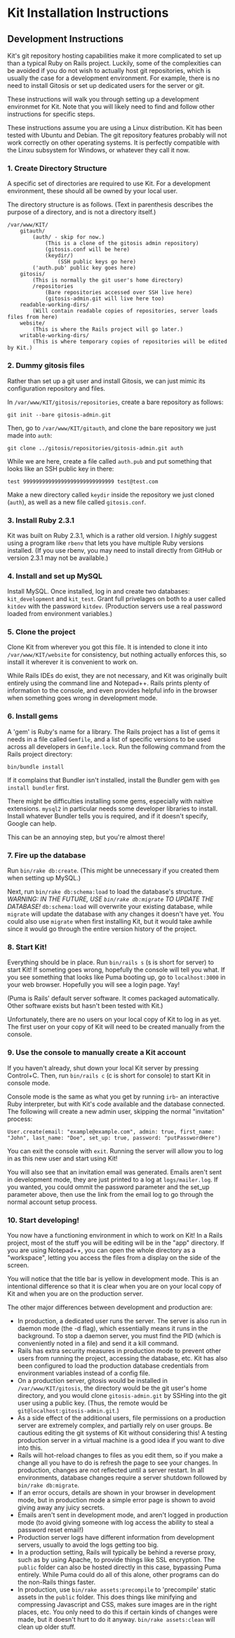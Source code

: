 # Kit Installation Instructions
## Development Instructions

Kit's git repository hosting capabilities make it more complicated to set up than a typical Ruby on Rails project. Luckily, some of the complexities can be avoided if you do not wish to actually host git repositories, which is usually the case for a development environment. For example, there is no need to install Gitosis or set up dedicated users for the server or git.

These instructions will walk you through setting up a development environmet for Kit. Note that you will likely need to find and follow other instructions for specific steps.

These instructions assume you are using a Linux distribution. Kit has been tested with Ubuntu and Debian. The git repository features probably will not work correctly on other operating systems. It is perfectly compatible with the Linxu subsystem for Windows, or whatever they call it now.

### 1. Create Directory Structure

A specific set of directories are required to use Kit. For a development environment, these should all be owned by your local user.

The directory structure is as follows. (Text in parenthesis describes the purpose of a directory, and is not a directory itself.)

```
/var/www/KIT/
	gitauth/
		(auth/ - skip for now.)
			(This is a clone of the gitosis admin repository)
			(gitosis.conf will be here)
			(keydir/)
				(SSH public keys go here)
		('auth.pub' public key goes here)
	gitosis/
		(This is normally the git user's home directory)
		/repositories
			(Bare repositories accessed over SSH live here)
			(gitosis-admin.git will live here too)
	readable-working-dirs/
		(Will contain readable copies of repositories, server loads files from here)
	website/
		(This is where the Rails project will go later.)
	writable-working-dirs/
		(This is where temporary copies of repositories will be edited by Kit.)

```

### 2. Dummy gitosis files

Rather than set up a git user and install Gitosis, we can just mimic its configuration repository and files.

In `/var/www/KIT/gitosis/repositories`, create a bare repository as follows:

`git init --bare gitosis-admin.git`

Then, go to `/var/www/KIT/gitauth`, and clone the bare repository we just made into `auth`:

`git clone ../gitosis/repositories/gitosis-admin.git auth`

While we are here, create a file called `auth.pub` and put something that looks like an SSH public key in there:

`test 99999999999999999999999999999 test@test.com`

Make a new directory called `keydir` inside the repository we just cloned (`auth`), as well as a new file called `gitosis.conf`.


### 3. Install Ruby 2.3.1

Kit was built on Ruby 2.3.1, which is a rather old version. I *highly* suggest using a program like `rbenv` that lets you have multiple Ruby versions installed. (If you use rbenv, you may need to install directly from GitHub or version 2.3.1 may not be available.)


### 4. Install and set up MySQL

Install MySQL. Once installed, log in and create two databases: `kit_development` and `kit_test`. Grant full privelages on both to a user called `kitdev` with the password `kitdev`. (Production servers use a real password loaded from environment variables.)

### 5. Clone the project

Clone Kit from wherever you got this file. It is intended to clone it into `/var/www/KIT/website` for consistency, but nothing actually enforces this, so install it wherever it is convenient to work on.

While Rails IDEs do exist, they are not necessary, and Kit was originally built entirely using the command line and Notepad++. Rails prints plenty of information to the console, and even provides helpful info in the browser when something goes wrong in development mode.

### 6. Install gems

A 'gem' is Ruby's name for a library. The Rails project has a list of gems it needs in a file called `Gemfile`, and a list of specific versions to be used across all developers in `Gemfile.lock`. Run the following command from the Rails project directory:

`bin/bundle install`

If it complains that Bundler isn't installed, install the Bundler gem with `gem install bundler` first.

There might be difficulties installing some gems, especially with naitive extensions. `mysql2` in particular needs some developer libraries to install. Install whatever Bundler tells you is required, and if it doesn't specify, Google can help.

This can be an annoying step, but you're almost there!

### 7. Fire up the database

Run `bin/rake db:create`. (This might be unnecessary if you created them when setting up MySQL.)

Next, run `bin/rake db:schema:load` to load the database's structure. *WARNING: IN THE FUTURE, USE `bin/rake db:migrate` TO UPDATE THE DATABASE!* `db:schema:load` will overwrite your existing database, while `migrate` will update the database with any changes it doesn't have yet. You could also use `migrate` when first installing Kit, but it would take awhile since it would go through the entire version history of the project.


### 8. Start Kit!

Everything should be in place. Run `bin/rails s` (s is short for server) to start Kit! If someting goes wrong, hopefully the console will tell you what. If you see something that looks like Puma booting up, go to `localhost:3000` in your web browser. Hopefully you will see a login page. Yay!

(Puma is Rails' default server software. It comes packaged automatically. Other software exists but hasn't been tested with Kit.)

Unfortunately, there are no users on your local copy of Kit to log in as yet. The first user on your copy of Kit will need to be created manually from the console.


### 9. Use the console to manually create a Kit account

If you haven't already, shut down your local Kit server by pressing Control+C. Then, run `bin/rails c` (c is short for console) to start Kit in console mode.

Console mode is the same as what you get by running `irb`- an interactive Ruby interpreter, but with Kit's code available and the database connected. The following will create a new admin user, skipping the normal "invitation" process:

`User.create(email: "example@example.com", admin: true, first_name: "John", last_name: "Doe", set_up: true, password: "putPasswordHere")`

You can exit the console with `exit`. Running the server will allow you to log in as this new user and start using Kit!

You will also see that an invitation email was generated. Emails aren't sent in development mode, they are just printed to a log at `logs/mailer.log`. If you wanted, you could ommit the password parameter and the set_up parameter above, then use the link from the email log to go through the normal account setup process.


### 10. Start developing!

You now have a functioning environment in which to work on Kit! In a Rails project, most of the stuff you will be editing will be in the "app" directory. If you are using Notepad++, you can open the whole directory as a "workspace", letting you access the files from a display on the side of the screen.

You will notice that the title bar is yellow in development mode. This is an intentional difference so that it is clear when you are on your local copy of Kit and when you are on the production server.

The other major differences between development and production are:
- In production, a dedicated user runs the server. The server is also run in daemon mode (the -d flag), which essentially means it runs in the background. To stop a daemon server, you must find the PID (which is conveniently noted in a file) and send it a kill command.
- Rails has extra security measures in production mode to prevent other users from running the project, accessing the database, etc. Kit has also been configured to load the production database credentials from environment variables instead of a config file.
- On a production server, gitosis would be installed in `/var/www/KIT/gitosis`, the directory would be the git user's home directory, and you would clone `gitosis-admin.git` by SSHing into the git user using a public key. (Thus, the remote would be `git@localhost:gitosis-admin.git`.)
- As a side effect of the additional users, file permissions on a production server are extremely complex, and partially rely on user groups. Be cautious editing the git systems of Kit without considering this! A testing production server in a virtual machine is a good idea if you want to dive into this.
- Rails will hot-reload changes to files as you edit them, so if you make a change all you have to do is refresh the page to see your changes. In production, changes are not reflected until a server restart. In all environments, database changes require a server shutdown followed by `bin/rake db:migrate`.
- If an error occurs, details are shown in your browser in development mode, but in production mode a simple error page is shown to avoid giving away any juicy secrets.
- Emails aren't sent in development mode, and aren't logged in production mode (to avoid giving someone with log access the ability to steal a password reset email!)
- Production server logs have different information from development servers, usually to avoid the logs getting too big.
- In a production setting, Rails will typically be behind a reverse proxy, such as by using Apache, to provide things like SSL encryption. The `public` folder can also be hosted directly in this case, bypassing Puma entirely. While Puma could do all of this alone, other programs can do the non-Rails things faster.
- In production, use `bin/rake assets:precompile` to 'precompile' static assets in the `public` folder. This does things like minifying and compressing Javascript and CSS, makes sure images are in the right places, etc. You only need to do this if certain kinds of changes were made, but it doesn't hurt to do it anyway. `bin/rake assets:clean` will clean up older stuff.

